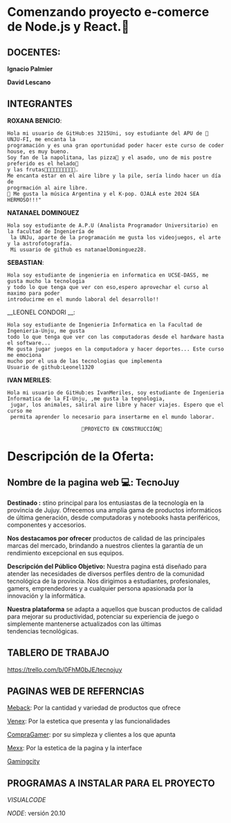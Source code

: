 # Comenzando proyecto e-comerce de Node.js y React.🚀

## DOCENTES:


__Ignacio Palmier__

__David Lescano__


## INTEGRANTES
__ROXANA BENICIO__: 

    Hola mi usuario de GitHub:es 3215Uni, soy estudiante del APU de 🏫 UNJU-FI, me encanta la 
    programación y es una gran oportunidad poder hacer este curso de coder house, es muy bueno.
    Soy fan de la napolitana, las pizza🍕 y el asado, uno de mis postre preferido es el helado🍦 
    y las frutas🍎🍏🍊🍇🍉🍓🍑🍈🍐🍍.
    Me encanta estar en el aire libre y la pile, sería lindo hacer un día de 
    progrmación al aire libre.
    🎼 Me gusta la música Argentina y el K-pop. OJALÁ este 2024 SEA HERMOSO!!!"


__NATANAEL DOMINGUEZ__ 

    Hola soy estudiante de A.P.U (Analista Programador Universitario) en la facultad de Ingeniería de
     la UNJu, aparte de la programación me gusta los videojuegos, el arte y la astrofotografía. 
     Mi usuario de github es natanaelDominguez28.


__SEBASTIAN__: 

    Hola soy estudiante de ingenieria en informatica en UCSE-DASS, me gusta mucho la tecnologia
    y todo lo que tenga que ver con eso,espero aprovechar el curso al maximo para poder 
    introducirme en el mundo laboral del desarrollo!!
    

__LEONEL CONDORI __: 

    Hola soy estudiante de Ingenieria Informatica en la Facultad de Ingenieria-Unju, me gusta 
    todo lo que tenga que ver con las computadoras desde el hardware hasta el software... 
    Me gusta jugar juegos en la computadora y hacer deportes... Este curso me emociona
    mucho por el usa de las tecnologias que implementa 
    Usuario de github:Leonel1320

__IVAN MERILES__: 

    Hola mi usuario de GitHub:es IvanMeriles, soy estudiante de Ingenieria Informatica de la FI-Unju, ,me gusta la tegnologia,
     jugar, los animales, saliral aire libre y hacer viajes. Espero que el curso me 
     permita aprender lo necesario para insertarme en el mundo laborar.
                           
                            🚧PROYECTO EN CONSTRUCCIÓN🚧

# Descripción de la Oferta:
## Nombre de la pagina web 💻: TecnoJuy
**Destinado :** stino principal para los entusiastas de la tecnología en la provincia de Jujuy. Ofrecemos una amplia gama de productos informáticos de última generación, desde computadoras y notebooks hasta periféricos, componentes y accesorios. 

**Nos destacamos por ofrecer** productos de calidad de las principales marcas del mercado, brindando a nuestros clientes la garantía de un rendimiento excepcional en sus equipos.

**Descripción del Público Objetivo:**
Nuestra pagina está diseñado para atender las necesidades de diversos perfiles dentro de la comunidad tecnológica de la provincia. Nos dirigimos a estudiantes, profesionales, gamers, emprendedores y a cualquier persona apasionada por la innovación y la informática.

**Nuestra plataforma** se adapta a aquellos que buscan productos de calidad para mejorar su productividad, potenciar su experiencia de juego o simplemente mantenerse actualizados con las últimas tendencias tecnológicas.

## TABLERO DE TRABAJO

https://trello.com/b/0FhM0bJE/tecnojuy

## PAGINAS WEB DE REFERNCIAS
[Meback](https://www.mebac.com.ar/jujuy/): Por la cantidad y variedad de productos que ofrece

[Venex](https://www.venex.com.ar): Por la estetica que presenta y las funcionalidades

[CompraGamer](https://www.compragamer.com/): por su simpleza y clientes a los que apunta

[Mexx](https://www.mexx.com.ar/): Por la estetica de la pagina y la interface 

[Gamingcity](https://tienda.gamingcity.com.ar/)


## PROGRAMAS A INSTALAR PARA EL PROYECTO
_VISUALCODE_

_NODE_: versión 20.10



